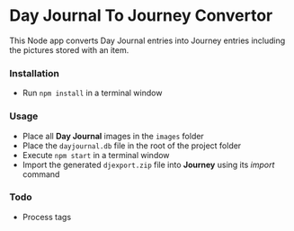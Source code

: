 # Day Journal To Journey Convertor
This Node app converts Day Journal entries into Journey entries including the pictures stored with an item.

### Installation
* Run `npm install` in a terminal window

### Usage
* Place all <strong>Day Journal</strong> images in the `images` folder
* Place the `dayjournal.db` file in the root of the project folder
* Execute `npm start` in a terminal window
* Import the generated `djexport.zip` file into <strong>Journey</strong> using its <em>import</em> command

### Todo
* Process tags